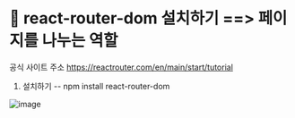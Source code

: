 # 🍊 react-router-dom 설치하기 ==> 페이지를 나누는 역할

공식 사이트 주소 https://reactrouter.com/en/main/start/tutorial

1) 설치하기 -- npm install react-router-dom

![image](https://github.com/hyunju960429/React/assets/145514544/288463fd-4a80-47bc-9814-ded10f3bd1aa)
